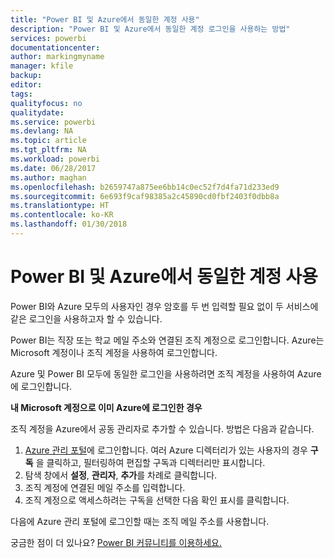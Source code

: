 ```yaml
---
title: "Power BI 및 Azure에서 동일한 계정 사용"
description: "Power BI 및 Azure에서 동일한 계정 로그인을 사용하는 방법"
services: powerbi
documentationcenter: 
author: markingmyname
manager: kfile
backup: 
editor: 
tags: 
qualityfocus: no
qualitydate: 
ms.service: powerbi
ms.devlang: NA
ms.topic: article
ms.tgt_pltfrm: NA
ms.workload: powerbi
ms.date: 06/28/2017
ms.author: maghan
ms.openlocfilehash: b2659747a875ee6bb14c0ec52f7d4fa71d233ed9
ms.sourcegitcommit: 6e693f9caf98385a2c45890cd0fbf2403f0dbb8a
ms.translationtype: HT
ms.contentlocale: ko-KR
ms.lasthandoff: 01/30/2018
---
```

# <a name="using-the-same-account-for-power-bi-and-azure"></a>Power BI 및 Azure에서 동일한 계정 사용
Power BI와 Azure 모두의 사용자인 경우 암호를 두 번 입력할 필요 없이 두 서비스에 같은 로그인을 사용하고자 할 수 있습니다.

Power BI는 직장 또는 학교 메일 주소와 연결된 조직 계정으로 로그인합니다.  Azure는 Microsoft 계정이나 조직 계정을 사용하여 로그인합니다.

Azure 및 Power BI 모두에 동일한 로그인을 사용하려면 조직 계정을 사용하여 Azure에 로그인합니다.

**내 Microsoft 계정으로 이미 Azure에 로그인한 경우**

조직 계정을 Azure에서 공동 관리자로 추가할 수 있습니다.  방법은 다음과 같습니다.

1. [Azure 관리 포털](http://manage.windowsazure.com/)에 로그인합니다. 여러 Azure 디렉터리가 있는 사용자의 경우 **구독** 을 클릭하고, 필터링하여 편집할 구독과 디렉터리만 표시합니다.
2. 탐색 창에서 **설정**, **관리자**, **추가**를 차례로 클릭합니다.
3. 조직 계정에 연결된 메일 주소를 입력합니다.
4. 조직 계정으로 액세스하려는 구독을 선택한 다음 확인 표시를 클릭합니다.

다음에 Azure 관리 포털에 로그인할 때는 조직 메일 주소를 사용합니다.

궁금한 점이 더 있나요? [Power BI 커뮤니티를 이용하세요.](http://community.powerbi.com/)

